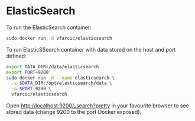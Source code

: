 ElasticSearch
=============

To run the ElasticSearch container:

```bash
sudo docker run -d vfarcic/elasticsearch
```

To run ElasticSSearch container with data stored on the host and port defined:

```bash
export DATA_DIR=/data/elasticsearch
export PORT=9200
sudo docker run -d --name elasticsearch \
  -v $DATA_DIR:/opt/elasticsearch/data \
  -p $PORT:9200 \
  vfarcic/elasticsearch
```

Open [http://localhost:9200/_search?pretty](http://localhost:9200/_search?pretty) in your favourite browser to see stored data (change 9200 to the port Docker exposed).